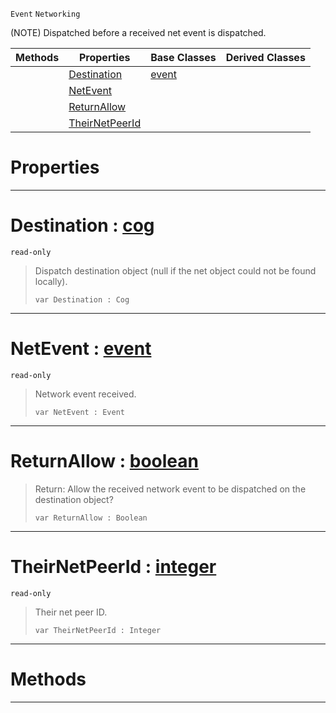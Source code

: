  `Event` `Networking`



(NOTE) Dispatched before a received net event is dispatched.

|Methods|Properties|Base Classes|Derived Classes|
|---|---|---|---|
| |[ Destination](https://github.com/zeroengineteam/ZeroDocs/code_reference/class_reference/neteventreceived.markdown#destination-zero-engine)|[event](https://github.com/zeroengineteam/ZeroDocs/code_reference/class_reference/event.markdown)| |
| |[ NetEvent](https://github.com/zeroengineteam/ZeroDocs/code_reference/class_reference/neteventreceived.markdown#netevent-zero-engine-doc)| | |
| |[ ReturnAllow](https://github.com/zeroengineteam/ZeroDocs/code_reference/class_reference/neteventreceived.markdown#returnallow-zero-engine)| | |
| |[ TheirNetPeerId](https://github.com/zeroengineteam/ZeroDocs/code_reference/class_reference/neteventreceived.markdown#theirnetpeerid-zero-engi)| | |


 #  Properties


---  
 #  Destination : [cog](https://github.com/zeroengineteam/ZeroDocs/code_reference/class_reference/cog.markdown)

 `read-only`

> Dispatch destination object (null if the net object could not be found locally).
> ``` lang=cpp, name=Zilch
> var Destination : Cog


---  
 #  NetEvent : [event](https://github.com/zeroengineteam/ZeroDocs/code_reference/class_reference/event.markdown)

 `read-only`

> Network event received.
> ``` lang=cpp, name=Zilch
> var NetEvent : Event


---  
 #  ReturnAllow : [boolean](https://github.com/zeroengineteam/ZeroDocs/code_reference/zilch_base_types/boolean.markdown)

> Return: Allow the received network event to be dispatched on the destination object?
> ``` lang=cpp, name=Zilch
> var ReturnAllow : Boolean


---  
 #  TheirNetPeerId : [integer](https://github.com/zeroengineteam/ZeroDocs/code_reference/zilch_base_types/integer.markdown)

 `read-only`

> Their net peer ID.
> ``` lang=cpp, name=Zilch
> var TheirNetPeerId : Integer


---  
 #  Methods


---  
 

 